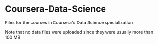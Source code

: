 # Coursera-Data-Science

Files for the courses in Coursera's Data Science specialization

Note that no data files were uploaded since they were usually more than 100 MB
